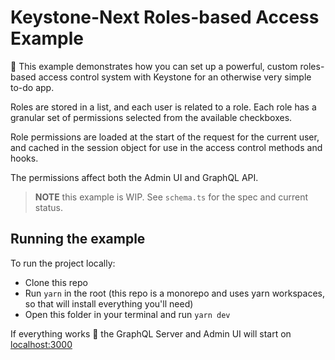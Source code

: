# Keystone-Next Roles-based Access Example

👋 This example demonstrates how you can set up a powerful, custom roles-based access control system with Keystone for an otherwise very simple to-do app.

Roles are stored in a list, and each user is related to a role. Each role has a granular set of permissions selected from the available checkboxes.

Role permissions are loaded at the start of the request for the current user, and cached in the session object for use in the access control methods and hooks.

The permissions affect both the Admin UI and GraphQL API.

> **NOTE** this example is WIP. See `schema.ts` for the spec and current status.

## Running the example

To run the project locally:

- Clone this repo
- Run `yarn` in the root (this repo is a monorepo and uses yarn workspaces, so that will install everything you'll need)
- Open this folder in your terminal and run `yarn dev`

If everything works 🤞 the GraphQL Server and Admin UI will start on [localhost:3000](http://localhost:3000)
